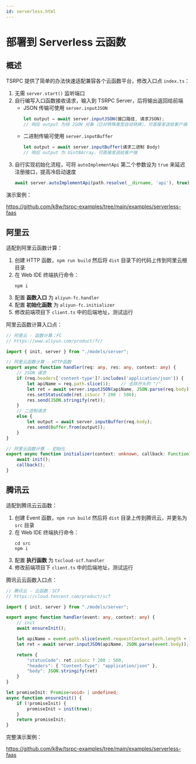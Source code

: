 ```yaml
---
id: serverless.html
---
```


# 部署到 Serverless 云函数

## 概述

TSRPC 提供了简单的办法快速适配兼容各个云函数平台，修改入口点 `index.ts`：

1. 无需 `server.start()` 监听端口
2. 自行编写入口函数接收请求，输入到 TSRPC Server，后将输出返回给前端
    - JSON 传输可使用 `server.inputJSON`
        ```ts
        let output = await server.inputJSON(接口路径, 请求JSON);
        // 响应 output 为纯 JSON 对象（已对特殊类型自动转换），可直接发送给客户端
        ```
    - 二进制传输可使用 `server.inputBuffer`
        ```ts
        let output = await server.inputBuffer(请求二进制 Body)
        // 响应 output 为 Uint8Array，可直接发送给客户端
        ```
3. 自行实现初始化流程，可将 `autoImplementApi` 第二个参数设为 `true` 来延迟注册接口，提高冷启动速度
    ```ts
    await server.autoImplementApi(path.resolve(__dirname, 'api'), true);
    ```

演示案例：

https://github.com/k8w/tsrpc-examples/tree/main/examples/serverless-faas

## 阿里云

适配到阿里云函数计算：

1. 创建 HTTP 函数，`npm run build` 然后将 `dist` 目录下的代码上传到阿里云根目录
1. 在 Web IDE 终端执行命令：
    ```shell
    npm i
    ```
1. 配置 **函数入口** 为 `aliyun-fc.handler`
1. 配置 **初始化函数** 为 `aliyun-fc.initializer`
1. 修改前端项目下 `client.ts` 中的后端地址，测试运行

阿里云函数计算入口点：
```ts title="aliyun-fc.ts"
// 阿里云 - 函数计算：FC
// https://www.aliyun.com/product/fc/

import { init, server } from "./models/server";

// 阿里云函数计算 - HTTP函数
export async function handler(req: any, res: any, context: any) {
    // JSON 请求
    if (req.headers['content-type']?.includes('application/json')) {
        let apiName = req.path.slice(1);    // 去除开头的 "/"
        let ret = await server.inputJSON(apiName, JSON.parse(req.body));
        res.setStatusCode(ret.isSucc ? 200 : 500);
        res.send(JSON.stringify(ret));
    }
    // 二进制请求
    else {
        let output = await server.inputBuffer(req.body);
        res.send(Buffer.from(output));
    }
}

// 阿里云函数计算 - 初始化
export async function initializer(context: unknown, callback: Function) {
    await init();
    callback();
}
```

## 腾讯云

适配到腾讯云云函数：

1. 创建 Event 函数，`npm run build` 然后将 `dist` 目录上传到腾讯云，并更名为 `src` 目录
1. 在 Web IDE 终端执行命令：
    ```shell
    cd src
    npm i
    ```
1. 配置 **执行函数** 为 `txcloud-scf.handler`
1. 修改前端项目下 `client.ts` 中的后端地址，测试运行

腾讯云云函数入口点：
```ts title="txcloud-scf.ts"
// 腾讯云 - 云函数：SCF
// https://cloud.tencent.com/product/scf

import { init, server } from "./models/server";

export async function handler(event: any, context: any) {
    // init
    await ensureInit();

    let apiName = event.path.slice(event.requestContext.path.length + 1);    // 从 URL 中提取 ApiName
    let ret = await server.inputJSON(apiName, JSON.parse(event.body));

    return {
        "statusCode": ret.isSucc ? 200 : 500,
        "headers": { "Content-Type": "application/json" },
        "body": JSON.stringify(ret)
    }
}

let promiseInit: Promise<void> | undefined;
async function ensureInit() {
    if (!promiseInit) {
        promiseInit = init(true);
    }
    return promiseInit;
}
```

完整演示案例：

https://github.com/k8w/tsrpc-examples/tree/main/examples/serverless-faas